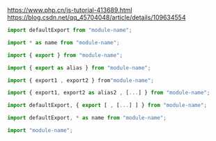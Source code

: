 https://www.php.cn/js-tutorial-413689.html
https://blog.csdn.net/qq_45704048/article/details/109634554

```javascript
import defaultExport from "module-name";

import * as name from "module-name";

import { export } from "module-name";

import { export as alias } from "module-name";

import { export1 , export2 } from"module-name";

import { export1, export2 as alias2 , [...] } from "module-name";

import defaultExport, { export [ , [...] ] } from "module-name";

import defaultExport, * as name from "module-name";

import "module-name";
```
